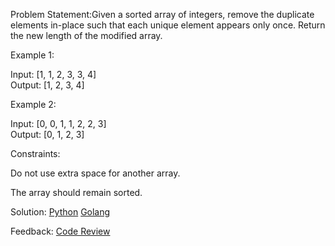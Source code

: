 Problem Statement:Given a sorted array of integers, remove the duplicate elements in-place such that each unique element appears only once. Return the new length of the modified array.

Example 1:

Input: [1, 1, 2, 3, 3, 4]  
Output: [1, 2, 3, 4]

Example 2:

Input: [0, 0, 1, 1, 2, 2, 3]  
Output: [0, 1, 2, 3]

Constraints:

Do not use extra space for another array.

The array should remain sorted.

Solution:
    [Python](../python/004.py)
    [Golang](../golang/004.go)

Feedback:
    [Code Review](../code_review/004.md)